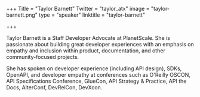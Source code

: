 +++
Title = "Taylor Barnett"
Twitter = "taylor_atx"
image = "taylor-barnett.png"
type = "speaker"
linktitle = "taylor-barnett"

+++

Taylor Barnett is a Staff Developer Advocate at PlanetScale. She is passionate about building great developer experiences with an emphasis on empathy and inclusion within product, documentation, and other community-focused projects.

She has spoken on developer experience (including API design), SDKs, OpenAPI, and developer empathy at conferences such as O'Reilly OSCON, API Specifications Conference, GlueCon, API Strategy & Practice, API the Docs, AlterConf, DevRelCon, DevXcon.
